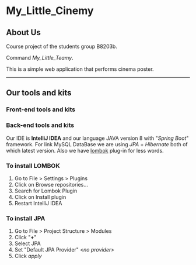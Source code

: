 # My_Little_Cinemy

## About Us
Course project of the students group B8203b.

Command *My_Little_Teamy*.

This is a simple web application that performs cinema poster.

---
## Our tools and kits
### Front-end tools and kits

### Back-end tools and kits
Our IDE is **IntelliJ IDEA** and our language JAVA version 8 with "*Spring Boot*" framework.
For link MySQL DataBase we are using *JPA* + *Hibernate* both of which latest version. 
Also we have [lombok](https://projectlombok.org) plug-in for less words.  
### To install LOMBOK
1) Go to File > Settings > Plugins
2) Click on Browse repositories...
3) Search for Lombok Plugin
4) Click on Install plugin
5) Restart IntelliJ IDEA
### To install JPA
1) Go to File > Project Structure > Modules
2) Click "**+**"
3) Select JPA 
4) Set "Default JPA Provider" <_no provider_>
5) Click _apply_
